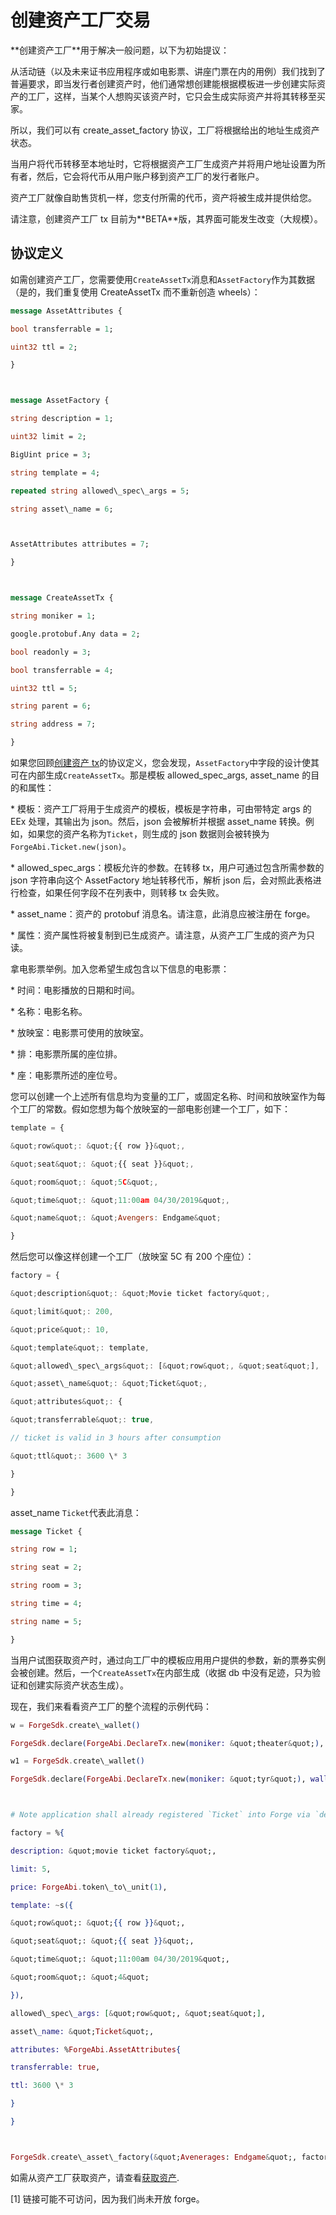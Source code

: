 # 创建资产工厂交易

\*\*创建资产工厂\*\*用于解决一般问题，以下为初始提议：

从活动链（以及未来证书应用程序或如电影票、讲座门票在内的用例）我们找到了普遍要求，即当发行者创建资产时，他们通常想创建能根据模板进一步创建实际资产的工厂，这样，当某个人想购买该资产时，它只会生成实际资产并将其转移至买家。

所以，我们可以有 create_asset_factory 协议，工厂将根据给出的地址生成资产状态。

当用户将代币转移至本地址时，它将根据资产工厂生成资产并将用户地址设置为所有者，然后，它会将代币从用户账户移到资产工厂的发行者账户。

资产工厂就像自助售货机一样，您支付所需的代币，资产将被生成并提供给您。

请注意，创建资产工厂 tx 目前为\*\*BETA\*\*版，其界面可能发生改变（大规模）。

## 协议定义

如需创建资产工厂，您需要使用`CreateAssetTx`消息和`AssetFactory`作为其数据（是的，我们重复使用 CreateAssetTx 而不重新创造 wheels）：

```proto
message AssetAttributes {

bool transferrable = 1;

uint32 ttl = 2;

}



message AssetFactory {

string description = 1;

uint32 limit = 2;

BigUint price = 3;

string template = 4;

repeated string allowed\_spec\_args = 5;

string asset\_name = 6;



AssetAttributes attributes = 7;

}



message CreateAssetTx {

string moniker = 1;

google.protobuf.Any data = 2;

bool readonly = 3;

bool transferrable = 4;

uint32 ttl = 5;

string parent = 6;

string address = 7;

}
```

如果您回顾[创建资产 tx](create_asset.md)的协议定义，您会发现，`AssetFactory`中字段的设计使其可在内部生成`CreateAssetTx`。那是模板 allowed_spec_args, asset_name 的目的和属性：

\* 模板：资产工厂将用于生成资产的模板，模板是字符串，可由带特定 args 的 EEx 处理，其输出为 json。然后，json 会被解析并根据 asset_name 转换。例如，如果您的资产名称为`Ticket`，则生成的 json 数据则会被转换为`ForgeAbi.Ticket.new(json)`。

\* allowed_spec_args：模板允许的参数。在转移 tx，用户可通过包含所需参数的 json 字符串向这个 AssetFactory 地址转移代币，解析 json 后，会对照此表格进行检查，如果任何字段不在列表中，则转移 tx 会失败。

\* asset_name：资产的 protobuf 消息名。请注意，此消息应被注册在 forge。

\* 属性：资产属性将被复制到已生成资产。请注意，从资产工厂生成的资产为只读。

拿电影票举例。加入您希望生成包含以下信息的电影票：

\* 时间：电影播放的日期和时间。

\* 名称：电影名称。

\* 放映室：电影票可使用的放映室。

\* 排：电影票所属的座位排。

\* 座：电影票所述的座位号。

您可以创建一个上述所有信息均为变量的工厂，或固定名称、时间和放映室作为每个工厂的常数。假如您想为每个放映室的一部电影创建一个工厂，如下：

```js
template = {

&quot;row&quot;: &quot;{{ row }}&quot;,

&quot;seat&quot;: &quot;{{ seat }}&quot;,

&quot;room&quot;: &quot;5C&quot;,

&quot;time&quot;: &quot;11:00am 04/30/2019&quot;,

&quot;name&quot;: &quot;Avengers: Endgame&quot;

}
```

然后您可以像这样创建一个工厂（放映室 5C 有 200 个座位）：

```js
factory = {

&quot;description&quot;: &quot;Movie ticket factory&quot;,

&quot;limit&quot;: 200,

&quot;price&quot;: 10,

&quot;template&quot;: template,

&quot;allowed\_spec\_args&quot;: [&quot;row&quot;, &quot;seat&quot;],

&quot;asset\_name&quot;: &quot;Ticket&quot;,

&quot;attributes&quot;: {

&quot;transferrable&quot;: true,

// ticket is valid in 3 hours after consumption

&quot;ttl&quot;: 3600 \* 3

}

}
```

asset_name `Ticket`代表此消息：

```proto
message Ticket {

string row = 1;

string seat = 2;

string room = 3;

string time = 4;

string name = 5;

}
```

当用户试图获取资产时，通过向工厂中的模板应用用户提供的参数，新的票券实例会被创建。然后，一个`CreateAssetTx`在内部生成（收据 db 中没有足迹，只为验证和创建实际资产状态生成）。

现在，我们来看看资产工厂的整个流程的示例代码：

```elixir
w = ForgeSdk.create\_wallet()

ForgeSdk.declare(ForgeAbi.DeclareTx.new(moniker: &quot;theater&quot;), wallet: w)

w1 = ForgeSdk.create\_wallet()

ForgeSdk.declare(ForgeAbi.DeclareTx.new(moniker: &quot;tyr&quot;), wallet: w)



# Note application shall already registered `Ticket` into Forge via `deploy_protocol`.

factory = %{

description: &quot;movie ticket factory&quot;,

limit: 5,

price: ForgeAbi.token\_to\_unit(1),

template: ~s({

&quot;row&quot;: &quot;{{ row }}&quot;,

&quot;seat&quot;: &quot;{{ seat }}&quot;,

&quot;time&quot;: &quot;11:00am 04/30/2019&quot;,

&quot;room&quot;: &quot;4&quot;

}),

allowed\_spec\_args: [&quot;row&quot;, &quot;seat&quot;],

asset\_name: &quot;Ticket&quot;,

attributes: %ForgeAbi.AssetAttributes{

transferrable: true,

ttl: 3600 \* 3

}

}



ForgeSdk.create\_asset\_factory(&quot;Avenerages: Endgame&quot;, factory, wallet: w)
```

如需从资产工厂获取资产，请查看[获取资产](./acquire_asset.md).

[1] 链接可能不可访问，因为我们尚未开放 forge。
